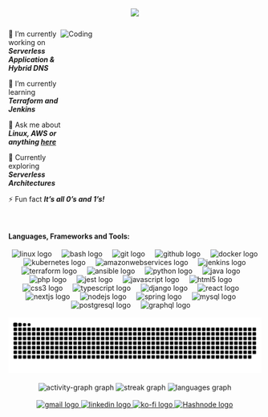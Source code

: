 <h1 align="center">
    <img src="https://readme-typing-svg.herokuapp.com/?font=Righteous&size=35&center=true&vCenter=true&width=500&height=70&duration=4000&lines=Hi+There!+👋;+I'm+Faiz!;+A+Cloud+Engineer;+In+Canada+🍁;" />
</h1>

<img align="right" alt="Coding" height="300" width="400" src="https://media1.tenor.com/m/5ry-200hErMAAAAd/hacker-hacker-man.gif">

🔭 I’m currently working on ***Serverless Application & Hybrid DNS***

🌱 I’m currently learning ***Terraform and Jenkins***

💬 Ask me about ***Linux, AWS or anything [here](https://github.com/MohdFaizU/MohdFaizU/issues)***
  
🚀 Currently exploring ***Serverless Architectures***

⚡ Fun fact ***It’s all 0’s and 1’s!***

<br clear="both">

<h4 align="left">Languages, Frameworks and Tools:</h4>

<div align="center">
  <img src="https://cdn.jsdelivr.net/gh/devicons/devicon/icons/linux/linux-original.svg" height="40" alt="linux logo"  />
  <img width="12" />
  <img src="https://cdn.simpleicons.org/gnubash/4EAA25" height="40" alt="bash logo"  />
  <img width="12" />
  <img src="https://cdn.simpleicons.org/git/F05032" height="40" alt="git logo"  />
  <img width="12" />
  <img src="https://skillicons.dev/icons?i=github" height="40" alt="github logo"  />
  <img width="12" />
  <img src="https://cdn.simpleicons.org/docker/2496ED" height="40" alt="docker logo"  />
  <img width="12" />
  <img src="https://cdn.jsdelivr.net/gh/devicons/devicon/icons/kubernetes/kubernetes-plain.svg" height="40" alt="kubernetes logo"  />
  <img width="12" />
  <img src="https://skillicons.dev/icons?i=aws" height="40" alt="amazonwebservices logo"  />
  <img width="12" />
  <img src="https://cdn.simpleicons.org/jenkins/D24939" height="40" alt="jenkins logo" />
  <img width="12" />
  <img src="https://cdn.jsdelivr.net/gh/devicons/devicon/icons/terraform/terraform-original.svg" height="40" alt="terraform logo"  />
  <img width="12" />
  <img src="https://cdn.jsdelivr.net/gh/devicons/devicon/icons/ansible/ansible-original.svg" height="40" alt="ansible logo"  />
  <img width="12" />
  <img src="https://cdn.jsdelivr.net/gh/devicons/devicon/icons/python/python-original.svg" height="40" alt="python logo"  />
  <img width="12" />
  <img src="https://cdn.jsdelivr.net/gh/devicons/devicon/icons/java/java-original.svg" height="40" alt="java logo"  />
  <img width="12" />
  <img src="https://cdn.jsdelivr.net/gh/devicons/devicon/icons/php/php-original.svg" height="40" alt="php logo"  />
  <img width="12" />
  <img src="https://cdn.jsdelivr.net/gh/devicons/devicon/icons/jest/jest-plain.svg" height="40" alt="jest logo"  />
  <img width="12" />
  <img src="https://skillicons.dev/icons?i=js" height="40" alt="javascript logo"  />
  <img width="12" />
  <img src="https://skillicons.dev/icons?i=html" height="40" alt="html5 logo"  />
  <img width="12" />
  <img src="https://skillicons.dev/icons?i=css" height="40" alt="css3 logo"  />
  <img width="12" />
  <img src="https://skillicons.dev/icons?i=ts" height="40" alt="typescript logo"  />
  <img width="12" />
  <img src="https://skillicons.dev/icons?i=django" height="40" alt="django logo"  />
  <img width="12" />
  <img src="https://cdn.jsdelivr.net/gh/devicons/devicon/icons/react/react-original.svg" height="40" alt="react logo"  />
  <img width="12" />
  <img src="https://cdn.jsdelivr.net/gh/devicons/devicon/icons/nextjs/nextjs-original.svg" height="40" alt="nextjs logo"  />
  <img width="12" />
  <img src="https://cdn.simpleicons.org/nodedotjs/339933" height="40" alt="nodejs logo"  />
  <img width="12" />
  <img src="https://cdn.jsdelivr.net/gh/devicons/devicon/icons/spring/spring-original.svg" height="40" alt="spring logo"  />
  <img width="12" />
  <img src="https://cdn.jsdelivr.net/gh/devicons/devicon/icons/mysql/mysql-original.svg" height="40" alt="mysql logo"  />
  <img width="12" />
  <img src="https://cdn.jsdelivr.net/gh/devicons/devicon/icons/postgresql/postgresql-original.svg" height="40" alt="postgresql logo"  />
  <img width="12" />
  <img src="https://cdn.jsdelivr.net/gh/devicons/devicon/icons/graphql/graphql-plain.svg" height="40" alt="graphql logo"  />
  <img width="12" />
</div>

<br clear="both">

<div align="center">
<img src="https://raw.githubusercontent.com/MohdFaizU/MohdFaizU/output/snake.svg" alt="Snake animation" />
</div>

<br clear="both">

<div align="center">
<img src="https://github-readme-activity-graph.vercel.app/graph?username=MohdFaizU&theme=gotham&hide_title=false&radius=16&area=true&hide_border=true&custom_title=Faiz's%20Contribution%20Graph" height="237" alt="activity-graph graph" />
<img src="https://streak-stats.demolab.com?user=MohdFaizU&locale=en&mode=daily&theme=gotham&hide_border=true" height="150" alt="streak graph" />
<img src="https://github-readme-stats.vercel.app/api/top-langs?username=MohdFaizU&locale=en&hide_title=false&layout=compact&card_width=320&langs_count=6&theme=gotham&hide_border=true&custom_title=Most%20Used%20Languages" height="150" alt="languages graph" />
</div>

<br clear="both">

<div align="center">
  <a href="mailto:faizbpl1307@gmail.com" target="_blank">
    <img src="https://img.shields.io/static/v1?message=Gmail&logo=gmail&label=&color=D14836&logoColor=white&labelColor=&style=for-the-badge" height="46" alt="gmail logo"  />
  </a>
  <a href="https://www.linkedin.com/in/mohammad-faiz-uddin-1b0932226/" target="_blank">
    <img src="https://img.shields.io/static/v1?message=LinkedIn&logo=linkedin&label=&color=0077B5&logoColor=white&labelColor=&style=for-the-badge" height="46" alt="linkedin logo"  />
  </a>
  <a href="https://ko-fi.com/mofaiz" target="_blank">
    <img src="https://img.shields.io/static/v1?message=Ko-fi&logo=ko-fi&label=&color=F16061&logoColor=white&labelColor=&style=for-the-badge" height="46" alt="ko-fi logo"  />
  </a>
  <a href="https://hashnode.com/@moFaiz" target="_blank">
    <img src="https://img.shields.io/badge/Hashnode-2962FF?style=for-the-badge&logo=hashnode&logoColor=white" height="46" alt="Hashnode logo"  />
  </a>
</div>
